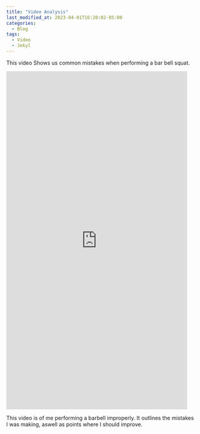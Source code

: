 ```yaml
---
title: "Video Analysis"
last_modified_at: 2023-04-01T16:20:02-05:00
categories:
  - Blog
tags:
  - Video
  - Jekyl
---
```


This video Shows us common mistakes when performing a bar bell squat.


<iframe width="480" height="895"
src="https://www.dartfish.tv/Embed?CR=p191106c538452m7989921&VW=480&VH=880&sh=li&aid=d50e5ede-baed-4858-a8f5-584118204cd5"
frameborder="0" 
allowfullscreen ></iframe>

This video is of me performing a barbell improperly. It outlines the mistakes I was making, aswell as points where I should improve.

